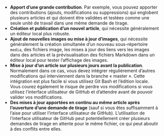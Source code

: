  - **Apport d’une grande contribution**. Par exemple, vous pouvez apporter des contributions (ajouts, modifications ou suppressions) qui englobent plusieurs articles et qui doivent être validées et testées comme une seule unité de travail dans une même demande de tirage. 
 - **Création et publication d’un nouvel article**, qui nécessite généralement un éditeur local plus robuste. 
 - **Ajout de nouvelles images ou mise à jour d’images**, qui nécessite généralement la création simultanée d’un nouveau sous-répertoire `media`, des fichiers image, les mises à jour des liens vers les images dans des articles et la prévisualisation des fichiers Markdown dans un éditeur local pour tester l’affichage des images.
 - **Mise à jour d’un article sur plusieurs jours avant la publication**. Normalement dans ce cas, vous devez intégrer régulièrement d’autres modifications qui interviennent dans la branche « master ». Cette intégration est plus facile si vous utilisez Git Bash et l’édition locale. Vous courez également le risque de perdre vos modifications si vous utilisez l’interface utilisateur de GitHub et d’attendre avant de pouvoir valider vos modifications.
 - **Des mises à jour apportées en continu au même article après l’ouverture d’une demande de tirage** (sauf si vous êtes suffisamment à l’aise pour utiliser l’interface utilisateur de GitHub). L’utilisation de l’interface utilisateur de GitHub peut potentiellement créer plusieurs demandes de tirage en attente pour le même fichier, ce qui peut aboutir à des conflits entre elles. 